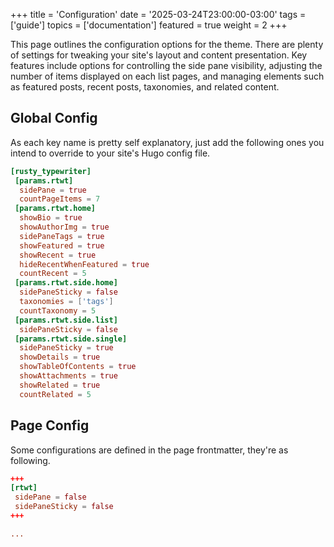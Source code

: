 +++
title = 'Configuration'
date = '2025-03-24T23:00:00-03:00'
tags = ['guide']
topics = ['documentation']
featured = true
weight = 2
+++

This page outlines the configuration options for the theme. There are plenty of settings for tweaking your site's layout and content presentation. Key features include options for controlling the side pane visibility, adjusting the number of items displayed on each list pages, and managing elements such as featured posts, recent posts, taxonomies, and related content.

## Global Config

As each key name is pretty self explanatory, just add the following ones you intend to override to your site's Hugo config file.

```toml
[rusty_typewriter]
 [params.rtwt]
  sidePane = true
  countPageItems = 7 
 [params.rtwt.home]
  showBio = true
  showAuthorImg = true
  sidePaneTags = true
  showFeatured = true
  showRecent = true
  hideRecentWhenFeatured = true
  countRecent = 5
 [params.rtwt.side.home]
  sidePaneSticky = false 
  taxonomies = ['tags']
  countTaxonomy = 5
 [params.rtwt.side.list]
  sidePaneSticky = false
 [params.rtwt.side.single]
  sidePaneSticky = true 
  showDetails = true
  showTableOfContents = true
  showAttachments = true
  showRelated = true
  countRelated = 5
```

## Page Config

Some configurations are defined in the page frontmatter, they're as following.

```toml
+++
[rtwt]
 sidePane = false
 sidePaneSticky = false
+++

...
```
